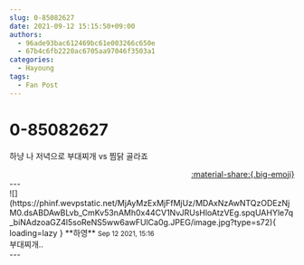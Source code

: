 ```yaml
---
slug: 0-85082627
date: 2021-09-12 15:15:50+09:00
authors:
  - 96ade93bac612469bc61e003266c650e
  - 67b4c6fb2220ac6705aa97046f3503a1
categories:
  - Hayoung
tags:
  - Fan Post
---
```


# 0-85082627

<div class="post-container" markdown="1">
<div class="content-container md-sidebar__scrollwrap" markdown="1">

하냥 나 저녁으로 부대찌개 vs 찜닭 골라죠

</div>
</div>

<div style="text-align: right;" markdown="1">
<a href="https://weverse.io/fromis9/fanpost/0-85082627" style="text-align: right;">:material-share:{.big-emoji}</a>
</div>
---

<div class="comments-container md-sidebar__scrollwrap" markdown="1">
<div class="comment" markdown="1">
<div class='id-container' markdown="1">
![](https://phinf.wevpstatic.net/MjAyMzExMjFfMjUz/MDAxNzAwNTQzODEzNjM0.dsABDAwBLvb_CmKv53nAMh0x44CV1NvJRUsHloAtzVEg.spqUAHYle7q_biNAdzoaGZ4l5soReNS5ww6awFUlCa0g.JPEG/image.jpg?type=s72){ loading=lazy }
**<span class="artist">하영</span>** <small>Sep 12 2021, 15:16</small><br>
</div>
<div class='comment-body' markdown="1">
부대찌개.. 
</div>
</div>
</div>
---

